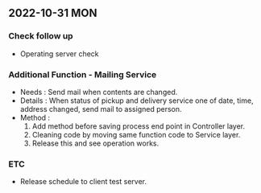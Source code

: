 ## 2022-10-31 MON

### Check follow up
+ Operating server check

### Additional Function - Mailing Service
+ Needs : Send mail when contents are changed. 
+ Details : When status of pickup and delivery service one of date, time, address changed, send mail to assigned person.
+ Method : 
  1. Add method before saving process end point in Controller layer.
  2. Cleaning code by moving same function code to Service layer.
  3. Release this and see operation works.
  
### ETC
+ Release schedule to client test server.